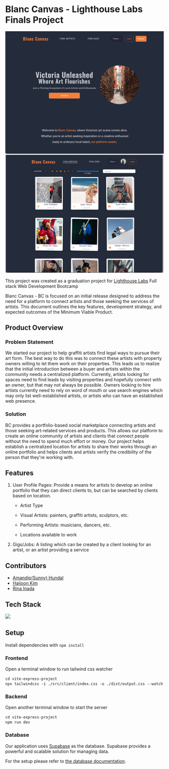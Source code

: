 # Blanc Canvas - Lighthouse Labs Finals Project
![Blanc Canvas screenshot](vite-express-project/docs/screenshots/BlancCanvas.png)
![Blanc Canvas screenshot](vite-express-project/docs/screenshots/BlancCanvas_2.png)

This project was created as a graduation project for [Lighthouse Labs](https://github.com/lighthouse-labs) Full stack Web Development Bootcamp

Blanc Canvas - BC is  focused on an initial release designed to address the need for a platform to connect artists and those seeking the services of artists. This document outlines the key features, development strategy, and expected outcomes of the Minimum Viable Product.

## Product Overview

### Problem Statement
We started our project to help graffiti artists find legal ways to pursue their art form. The best way to do this was to connect these artists with property owners willing to let them work on their properties. This leads us to realize that the initial introduction between a buyer and artists within the community needs a centralized platform. Currently, artists looking for spaces need to find leads by visiting properties and hopefully connect with an owner, but that may not always be possible. Owners looking to hire artists currently need to rely on word of mouth or use search engines which may only list well-established artists, or artists who can have an established web presence. 

### Solution
BC provides a portfolio-based social marketplace connecting artists and those seeking art-related services and products. This allows our platform to create an online community of artists and clients that connect people without the need to spend much effort or money. Our project helps establish a centralized location for artists to share their works through an online portfolio and helps clients and artists verify the credibility of the person that they're working with.

## Features
1. User Profile Pages: Provide a means for artists to develop an online portfolio that they can direct clients to, but can be searched by clients based on location.
   - Artist Type

    - Visual Artists: painters, graffiti artists, sculptors, etc.

    - Performing Artists: musicians, dancers, etc.

    - Locations available to work

2. Gigs/Jobs: A listing which can be created by a client looking for an artist, or an artist providing a service

## Contributors
- [Amandip(Sunny) Hundal](https://github.com/Sunnyhundal)
- [Haijoon Kim](https://github.com/haijoon2)
- [Rina Inada](https://github.com/dodrin)

## Tech Stack
  <a href="https://skillicons.dev">
    <img src="https://skillicons.dev/icons?i=react,express,nodejs,supabase,tailwind,vite" />
  </a>

## Setup

Install dependencies with `npm install`

### Frontend
Open a terminal window to run tailwind css watcher

```
cd vite-express-project
npx tailwindcss -i ./src/client/index.css -o ./dist/output.css --watch
```

### Backend
Open another terminal window to start the server
```
cd vite-express-project
npm run dev
```

### Database

Our application uses [Supabase](https://supabase.io/) as the database. Supabase provides a powerful and scalable solution for managing data.

For the setup please refer to [the database documentation](/vite-express-project/docs/database.md).

